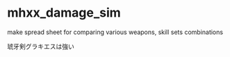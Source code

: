 # mhxx_damage_sim
make spread sheet for comparing various weapons, skill sets combinations


琥牙剣グラキエスは強い
